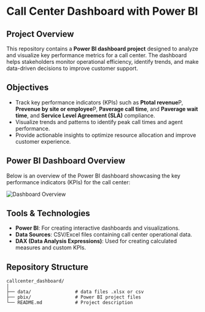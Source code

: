 # Call Center Dashboard with Power BI  

## Project Overview  
This repository contains a **Power BI dashboard project** designed to analyze and visualize key performance metrics for a call center. The dashboard helps stakeholders monitor operational efficiency, identify trends, and make data-driven decisions to improve customer support.  

## Objectives  
- Track key performance indicators (KPIs) such as **Ptotal revenue**P, **Prevenue by site or employee**P, **Paverage call time**, and **Paverage wait time**, and **Service Level Agreement (SLA)** compliance.
- Visualize trends and patterns to identify peak call times and agent performance.  
- Provide actionable insights to optimize resource allocation and improve customer experience.

## Power BI Dashboard Overview  
Below is an overview of the Power BI dashboard showcasing the key performance indicators (KPIs) for the call center:

![Dashboard Overview](visuals/dashboard_overview.png)


## Tools & Technologies  
- **Power BI**: For creating interactive dashboards and visualizations.  
- **Data Sources**: CSV/Excel files containing call center operational data.  
- **DAX (Data Analysis Expressions)**: Used for creating calculated measures and custom KPIs.

## Repository Structure  
```plaintext
callcenter_dashboard/
│
├── data/                # data files .xlsx or csv
├── pbix/                # Power BI project files
└── README.md            # Project description

